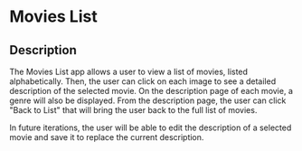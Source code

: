 # Movies List

## Description
The Movies List app allows a user to view a list of movies, listed alphabetically. Then, the user can click on each image to see a detailed description of the selected movie. On the description page of each movie, a genre will also be displayed. From the description page, the user can click "Back to List" that will bring the user back to the full list of movies.

In future iterations, the user will be able to edit the description of a selected movie and save it to replace the current description. 
